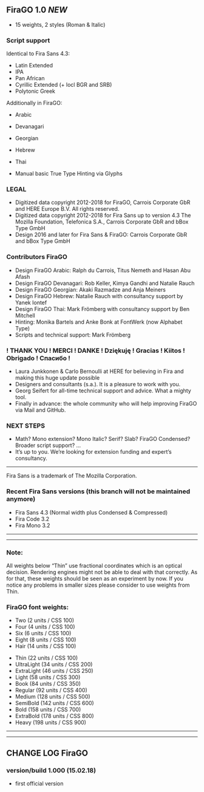 ## FiraGO 1.0 *NEW*

- 15 weights, 2 styles (Roman & Italic)

### Script support 

Identical to Fira Sans 4.3:
- Latin Extended
- IPA
- Pan African
- Cyrillic Extended (+ locl BGR and SRB)
- Polytonic Greek

Additionally in FiraGO:
- Arabic
- Devanagari
- Georgian
- Hebrew
- Thai

- Manual basic True Type Hinting via Glyphs

### LEGAL
- Digitized data copyright 2012-2018 for FiraGO, Carrois Corporate GbR and HERE Europe B.V. All rights reserved. 
- Digitized data copyright 2012-2018 for Fira Sans up to version 4.3 The Mozilla Foundation, Telefonica S.A., Carrois Corporate GbR and bBox Type GmbH
- Design 2016 and later for Fira Sans & FiraGO: Carrois Corporate GbR and bBox Type GmbH

### Contributors FiraGO

- Design FiraGO Arabic: Ralph du Carrois, Titus Nemeth and Hasan Abu Afash 
- Design FiraGO Devanagari: Rob Keller, Kimya Gandhi and Natalie Rauch
- Design FiraGO Georgian: Akaki Razmadze and Anja Meiners
- Design FiraGO Hebrew: Natalie Rauch with consultancy support by Yanek Iontef
- Design FiraGO Thai: Mark Frömberg with consultancy support by Ben Mitchell
- Hinting: Monika Bartels and Anke Bonk at FontWerk (now Alphabet Type)
- Scripts and technical support: Mark Frömberg

### ! THANK YOU ! MERCI ! DANKE ! Dziękuję !  Gracias ! Kiitos ! Obrigado ! Спасибо !

- Laura Junkkonen & Carlo Bernoulli at HERE for believing in Fira and making this huge update possible
- Designers and consultants (s.a.). It is a pleasure to work with you.
- Georg Seifert for all-time technical support and advice. What a mighty tool.
- Finally in advance: the whole community who will help improving FiraGO via Mail and GitHub.

### NEXT STEPS 

- Math? Mono extension? Mono Italic? Serif? Slab? FiraGO Condensed? Broader script support? …
- It’s up to you. We’re looking for extension funding and expert’s consultancy.

_ _ _ _ _ _ _ _ _ _ _ _ _ _ _ _ _ _ _ _

Fira Sans is a trademark of The Mozilla Corporation.

### Recent Fira Sans versions (this branch will not be maintained anymore)

- Fira Sans 4.3 (Normal width plus Condensed & Compressed)
- Fira Code 3.2
- Fira Mono 3.2

_ _ _ _ _ _ _ _ _ _ _ _ _ _ _ _ _ _ _ _
_ _ _ _ _ _ _ _ _ _ _ _ _ _ _ _ _ _ _ _

### Note:

All weights below “Thin” use fractional coordinates which is an optical decision. Rendering engines might not be able to deal with that correctly. As for that, these weights should be seen as an experiment by now. If you notice any problems in smaller sizes please consider to use weights from Thin.

### FiraGO font weights:

- Two 			(2 units / CSS 100)
- Four 			(4 units / CSS 100)
- Six  			(6 units / CSS 100)
- Eight			(8 units / CSS 100)
- Hair 			(14 units / CSS 100)
* Thin 			(22 units / CSS 100)
* UltraLight 		(34 units / CSS 200)
* ExtraLight 		(46 units / CSS 250)
* Light 			(58 units / CSS 300)
* Book 			(84 units / CSS 350)
* Regular 		(92 units / CSS 400)
* Medium 			(128 units / CSS 500)
* SemiBold 		(142 units / CSS 600)
* Bold 			(158 units / CSS 700)
* ExtraBold 		(178 units / CSS 800)
* Heavy 			(198 units / CSS 900)

_ _ _ _ _ _ _ _ _ _ _ _ _ _ _ _ _ _ _ _
_ _ _ _ _ _ _ _ _ _ _ _ _ _ _ _ _ _ _ _

## CHANGE LOG FiraGO

### version/build 1.000 (15.02.18)
- first official version
